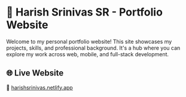 # 💼 Harish Srinivas SR - Portfolio Website

Welcome to my personal portfolio website! This site showcases my projects, skills, and professional background. It's a hub where you can explore my work across web, mobile, and full-stack development.

## 🌐 Live Website

🔗 [harishsrinivas.netlify.app](https://harishsrinivas.netlify.app)
